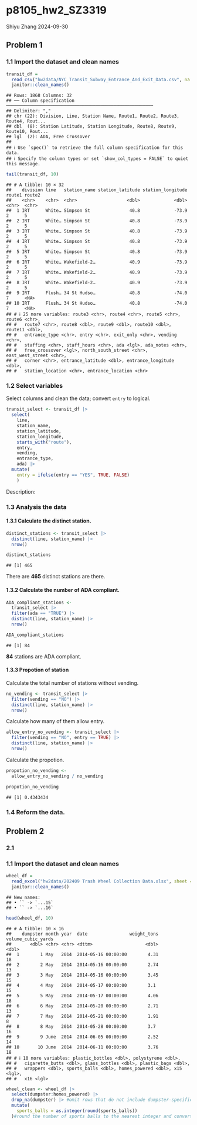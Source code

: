 p8105_hw2_SZ3319
================
Shiyu Zhang
2024-09-30

## Problem 1

### 1.1 Import the dataset and clean names

``` r
transit_df = 
  read_csv("hw2data/NYC_Transit_Subway_Entrance_And_Exit_Data.csv", na = c("NA", "", ".")) |> 
  janitor::clean_names()
```

    ## Rows: 1868 Columns: 32
    ## ── Column specification ────────────────────────────────────────────────────────
    ## Delimiter: ","
    ## chr (22): Division, Line, Station Name, Route1, Route2, Route3, Route4, Rout...
    ## dbl  (8): Station Latitude, Station Longitude, Route8, Route9, Route10, Rout...
    ## lgl  (2): ADA, Free Crossover
    ## 
    ## ℹ Use `spec()` to retrieve the full column specification for this data.
    ## ℹ Specify the column types or set `show_col_types = FALSE` to quiet this message.

``` r
tail(transit_df, 10)
```

    ## # A tibble: 10 × 32
    ##    division line   station_name station_latitude station_longitude route1 route2
    ##    <chr>    <chr>  <chr>                   <dbl>             <dbl> <chr>  <chr> 
    ##  1 IRT      White… Simpson St               40.8             -73.9 2      5     
    ##  2 IRT      White… Simpson St               40.8             -73.9 2      5     
    ##  3 IRT      White… Simpson St               40.8             -73.9 2      5     
    ##  4 IRT      White… Simpson St               40.8             -73.9 2      5     
    ##  5 IRT      White… Simpson St               40.8             -73.9 2      5     
    ##  6 IRT      White… Wakefield-2…             40.9             -73.9 2      5     
    ##  7 IRT      White… Wakefield-2…             40.9             -73.9 2      5     
    ##  8 IRT      White… Wakefield-2…             40.9             -73.9 2      5     
    ##  9 IRT      Flush… 34 St Hudso…             40.8             -74.0 7      <NA>  
    ## 10 IRT      Flush… 34 St Hudso…             40.8             -74.0 7      <NA>  
    ## # ℹ 25 more variables: route3 <chr>, route4 <chr>, route5 <chr>, route6 <chr>,
    ## #   route7 <chr>, route8 <dbl>, route9 <dbl>, route10 <dbl>, route11 <dbl>,
    ## #   entrance_type <chr>, entry <chr>, exit_only <chr>, vending <chr>,
    ## #   staffing <chr>, staff_hours <chr>, ada <lgl>, ada_notes <chr>,
    ## #   free_crossover <lgl>, north_south_street <chr>, east_west_street <chr>,
    ## #   corner <chr>, entrance_latitude <dbl>, entrance_longitude <dbl>,
    ## #   station_location <chr>, entrance_location <chr>

### 1.2 Select variables

Select columns and clean the data; convert `entry` to logical.

``` r
transit_select <- transit_df |> 
  select(
    line, 
    station_name, 
    station_latitude, 
    station_longitude, 
    starts_with("route"), 
    entry, 
    vending, 
    entrance_type, 
    ada) |> 
  mutate(
    entry = ifelse(entry == "YES", TRUE, FALSE)
    )
```

Description:

### 1.3 Analysis the data

#### 1.3.1 Calculate the distinct station.

``` r
distinct_stations <- transit_select |> 
  distinct(line, station_name) |> 
  nrow()

distinct_stations
```

    ## [1] 465

There are **465** distinct stations are there.

#### 1.3.2 Calculate the number of ADA compliant.

``` r
ADA_compliant_stations <- 
  transit_select |> 
  filter(ada == "TRUE") |> 
  distinct(line, station_name) |> 
  nrow()

ADA_compliant_stations
```

    ## [1] 84

**84** stations are ADA compliant.

#### 1.3.3 Propotion of station

Calculate the total number of stations without vending.

``` r
no_vending <- transit_select |> 
  filter(vending == "NO") |>
  distinct(line, station_name) |> 
  nrow()
```

Calculate how many of them allow entry.

``` r
allow_entry_no_vending <- transit_select |> 
  filter(vending == "NO", entry == TRUE) |>
  distinct(line, station_name) |> 
  nrow()
```

Calculate the propotion.

``` r
propotion_no_vending <-
  allow_entry_no_vending / no_vending

propotion_no_vending
```

    ## [1] 0.4343434

### 1.4 Reform the data.

## Problem 2

### 2.1

### 1.1 Import the dataset and clean names

``` r
wheel_df = 
  read_excel("hw2data/202409 Trash Wheel Collection Data.xlsx", sheet = "Mr. Trash Wheel", skip = 1) |> 
  janitor::clean_names()
```

    ## New names:
    ## • `` -> `...15`
    ## • `` -> `...16`

``` r
head(wheel_df, 10)
```

    ## # A tibble: 10 × 16
    ##    dumpster month year  date                weight_tons volume_cubic_yards
    ##       <dbl> <chr> <chr> <dttm>                    <dbl>              <dbl>
    ##  1        1 May   2014  2014-05-16 00:00:00        4.31                 18
    ##  2        2 May   2014  2014-05-16 00:00:00        2.74                 13
    ##  3        3 May   2014  2014-05-16 00:00:00        3.45                 15
    ##  4        4 May   2014  2014-05-17 00:00:00        3.1                  15
    ##  5        5 May   2014  2014-05-17 00:00:00        4.06                 18
    ##  6        6 May   2014  2014-05-20 00:00:00        2.71                 13
    ##  7        7 May   2014  2014-05-21 00:00:00        1.91                  8
    ##  8        8 May   2014  2014-05-28 00:00:00        3.7                  16
    ##  9        9 June  2014  2014-06-05 00:00:00        2.52                 14
    ## 10       10 June  2014  2014-06-11 00:00:00        3.76                 18
    ## # ℹ 10 more variables: plastic_bottles <dbl>, polystyrene <dbl>,
    ## #   cigarette_butts <dbl>, glass_bottles <dbl>, plastic_bags <dbl>,
    ## #   wrappers <dbl>, sports_balls <dbl>, homes_powered <dbl>, x15 <lgl>,
    ## #   x16 <lgl>

``` r
wheel_clean <- wheel_df |> 
  select(dumpster:homes_powered) |> 
  drop_na(dumpster) |> #omit rows that do not include dumpster-specific data
  mutate(
    sports_balls = as.integer(round(sports_balls))
  )#round the number of sports balls to the nearest integer and converts the result to an integer variable (using as.integer)
```
